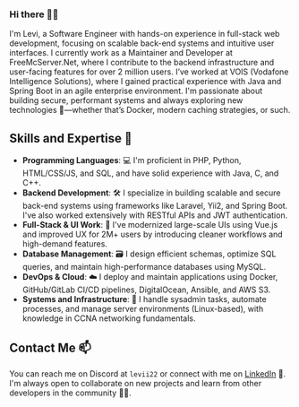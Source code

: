 ### Hi there 👋💬

I'm Levi, a Software Engineer with hands-on experience in full-stack web development, focusing on scalable back-end systems and intuitive user interfaces. I currently work as a Maintainer and Developer at FreeMcServer.Net, where I contribute to the backend infrastructure and user-facing features for over 2 million users. I’ve worked at VOIS (Vodafone Intelligence Solutions), where I gained practical experience with Java and Spring Boot in an agile enterprise environment. I'm passionate about building secure, performant systems and always exploring new technologies 🚀—whether that’s Docker, modern caching strategies, or such.

## Skills and Expertise 🔭

- **Programming Languages**: 💻 I'm proficient in PHP, Python, HTML/CSS/JS, and SQL, and have solid experience with Java, C, and C++.
- **Backend Development**: 🛠️ I specialize in building scalable and secure back-end systems using frameworks like Laravel, Yii2, and Spring Boot. I've also worked extensively with RESTful APIs and JWT authentication.
- **Full-Stack & UI Work**: 🎨 I've modernized large-scale UIs using Vue.js and improved UX for 2M+ users by introducing cleaner workflows and high-demand features.
- **Database Management**: 🗃️ I design efficient schemas, optimize SQL queries, and maintain high-performance databases using MySQL.
- **DevOps & Cloud**: ☁️ I deploy and maintain applications using Docker, GitHub/GitLab CI/CD pipelines, DigitalOcean, Ansible, and AWS S3.
- **Systems and Infrastructure**: 🧰 I handle sysadmin tasks, automate processes, and manage server environments (Linux-based), with knowledge in CCNA networking fundamentals.

## Contact Me 📫

You can reach me on Discord at `levii22` or connect with me on [LinkedIn](https://www.linkedin.com/in/mohamedkaram22/) 🤝. I'm always open to collaborate on new projects and learn from other developers in the community 👨‍💻.
